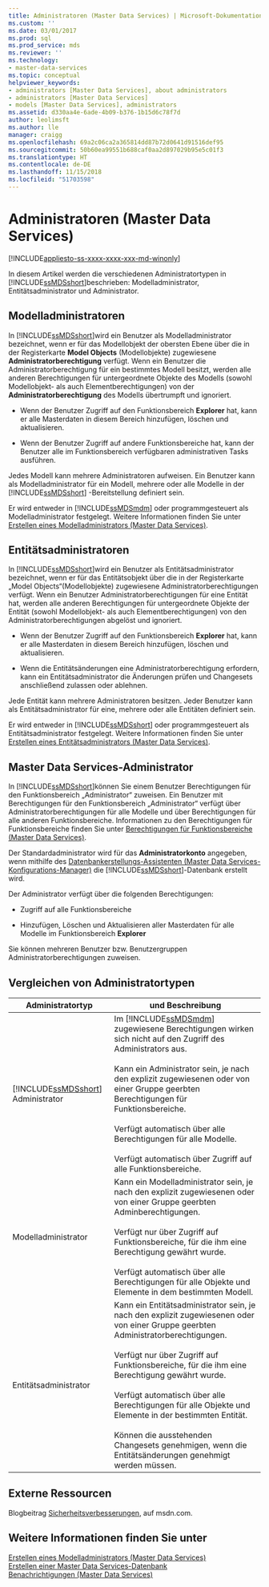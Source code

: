 ```yaml
---
title: Administratoren (Master Data Services) | Microsoft-Dokumentation
ms.custom: ''
ms.date: 03/01/2017
ms.prod: sql
ms.prod_service: mds
ms.reviewer: ''
ms.technology:
- master-data-services
ms.topic: conceptual
helpviewer_keywords:
- administrators [Master Data Services], about administrators
- administrators [Master Data Services]
- models [Master Data Services], administrators
ms.assetid: d330aa4e-6ade-4b09-b376-1b15d6c78f7d
author: leolimsft
ms.author: lle
manager: craigg
ms.openlocfilehash: 69a2c06ca2a365814dd87b72d0641d91516def95
ms.sourcegitcommit: 50b60ea99551b688caf0aa2d897029b95e5c01f3
ms.translationtype: HT
ms.contentlocale: de-DE
ms.lasthandoff: 11/15/2018
ms.locfileid: "51703598"
---
```

# <a name="administrators-master-data-services"></a>Administratoren (Master Data Services)

[!INCLUDE[appliesto-ss-xxxx-xxxx-xxx-md-winonly](../includes/appliesto-ss-xxxx-xxxx-xxx-md-winonly.md)]

  In diesem Artikel werden die verschiedenen Administratortypen in [!INCLUDE[ssMDSshort](../includes/ssmdsshort-md.md)]beschrieben: Modelladministrator, Entitätsadministrator und Administrator.  
  
## <a name="model-administrators"></a>Modelladministratoren  
 In [!INCLUDE[ssMDSshort](../includes/ssmdsshort-md.md)]wird ein Benutzer als Modelladministrator bezeichnet, wenn er für das Modellobjekt der obersten Ebene über die in der Registerkarte **Model Objects** (Modellobjekte) zugewiesene **Administratorberechtigung** verfügt. Wenn ein Benutzer die Administratorberechtigung für ein bestimmtes Modell besitzt, werden alle anderen Berechtigungen für untergeordnete Objekte des Modells (sowohl Modellobjekt- als auch Elementberechtigungen) von der **Administratorberechtigung** des Modells übertrumpft und ignoriert.  
  
-   Wenn der Benutzer Zugriff auf den Funktionsbereich **Explorer** hat, kann er alle Masterdaten in diesem Bereich hinzufügen, löschen und aktualisieren.  
  
-   Wenn der Benutzer Zugriff auf andere Funktionsbereiche hat, kann der Benutzer alle im Funktionsbereich verfügbaren administrativen Tasks ausführen.  
  
 Jedes Modell kann mehrere Administratoren aufweisen. Ein Benutzer kann als Modelladministrator für ein Modell, mehrere oder alle Modelle in der [!INCLUDE[ssMDSshort](../includes/ssmdsshort-md.md)] -Bereitstellung definiert sein.  
  
 Er wird entweder in [!INCLUDE[ssMDSmdm](../includes/ssmdsmdm-md.md)] oder programmgesteuert als Modelladministrator festgelegt. Weitere Informationen finden Sie unter [Erstellen eines Modelladministrators &#40;Master Data Services&#41;](../master-data-services/create-a-model-administrator-master-data-services.md).  
  
## <a name="entity-administrators"></a>Entitätsadministratoren  
 In [!INCLUDE[ssMDSshort](../includes/ssmdsshort-md.md)]wird ein Benutzer als Entitätsadministrator bezeichnet, wenn er für das Entitätsobjekt über die in der Registerkarte „Model Objects“(Modellobjekte) zugewiesene Administratorberechtigungen verfügt. Wenn ein Benutzer Administratorberechtigungen für eine Entität hat, werden alle anderen Berechtigungen für untergeordnete Objekte der Entität (sowohl Modellobjekt- als auch Elementberechtigungen) von den Administratorberechtigungen abgelöst und ignoriert.  
  
-   Wenn der Benutzer Zugriff auf den Funktionsbereich **Explorer** hat, kann er alle Masterdaten in diesem Bereich hinzufügen, löschen und aktualisieren.  
  
-   Wenn die Entitätsänderungen eine Administratorberechtigung erfordern, kann ein Entitätsadministrator die Änderungen prüfen und Changesets anschließend zulassen oder ablehnen.  
  
 Jede Entität kann mehrere Administratoren besitzen. Jeder Benutzer kann als Entitätsadministrator für eine, mehrere oder alle Entitäten definiert sein.  
  
 Er wird entweder in [!INCLUDE[ssMDSshort](../includes/ssmdsshort-md.md)] oder programmgesteuert als Entitätsadministrator festgelegt. Weitere Informationen finden Sie unter [Erstellen eines Entitätsadministrators &#40;Master Data Services&#41;](../master-data-services/create-an-entity-administrator-master-data-services.md).  
  
## <a name="master-data-services-super-user"></a>Master Data Services-Administrator  
 In [!INCLUDE[ssMDSshort](../includes/ssmdsshort-md.md)]können Sie einem Benutzer Berechtigungen für den Funktionsbereich „Administrator“ zuweisen. Ein Benutzer mit Berechtigungen für den Funktionsbereich „Administrator“ verfügt über Administratorberechtigungen für alle Modelle und über Berechtigungen für alle anderen Funktionsbereiche. Informationen zu den Berechtigungen für Funktionsbereiche finden Sie unter [Berechtigungen für Funktionsbereiche &#40;Master Data Services&#41;](../master-data-services/functional-area-permissions-master-data-services.md).  
  
 Der Standardadministrator wird für das **Administratorkonto** angegeben, wenn mithilfe des [Datenbankerstellungs-Assistenten &#40;Master Data Services-Konfigurations-Manager&#41;](../master-data-services/create-database-wizard-master-data-services-configuration-manager.md) die [!INCLUDE[ssMDSshort](../includes/ssmdsshort-md.md)]-Datenbank erstellt wird.  
  
 Der Administrator verfügt über die folgenden Berechtigungen:  
  
-   Zugriff auf alle Funktionsbereiche  
  
-   Hinzufügen, Löschen und Aktualisieren aller Masterdaten für alle Modelle im Funktionsbereich **Explorer**  
  
 Sie können mehreren Benutzer bzw. Benutzergruppen Administratorberechtigungen zuweisen.  
  
## <a name="comparing-administrator-types"></a>Vergleichen von Administratortypen  
  
|Administratortyp|und Beschreibung|  
|------------------------|-----------------|  
|[!INCLUDE[ssMDSshort](../includes/ssmdsshort-md.md)] Administrator|Im [!INCLUDE[ssMDSmdm](../includes/ssmdsmdm-md.md)] zugewiesene Berechtigungen wirken sich nicht auf den Zugriff des Administrators aus.<br /><br /> Kann ein Administrator sein, je nach den explizit zugewiesenen oder von einer Gruppe geerbten Berechtigungen für Funktionsbereiche.<br /><br /> Verfügt automatisch über alle Berechtigungen für alle Modelle.<br /><br /> Verfügt automatisch über Zugriff auf alle Funktionsbereiche.|  
|Modelladministrator|Kann ein Modelladministrator sein, je nach den explizit zugewiesenen oder von einer Gruppe geerbten Adminberechtigungen.<br /><br /> Verfügt nur über Zugriff auf Funktionsbereiche, für die ihm eine Berechtigung gewährt wurde.<br /><br /> Verfügt automatisch über alle Berechtigungen für alle Objekte und Elemente in dem bestimmten Modell.|  
|Entitätsadministrator|Kann ein Entitätsadministrator sein, je nach den explizit zugewiesenen oder von einer Gruppe geerbten Administratorberechtigungen.<br /><br /> Verfügt nur über Zugriff auf Funktionsbereiche, für die ihm eine Berechtigung gewährt wurde.<br /><br /> Verfügt automatisch über alle Berechtigungen für alle Objekte und Elemente in der bestimmten Entität.<br /><br /> Können die ausstehenden Changesets genehmigen, wenn die Entitätsänderungen genehmigt werden müssen.|  
  
## <a name="external-resources"></a>Externe Ressourcen  
 Blogbeitrag [Sicherheitsverbesserungen](https://go.microsoft.com/fwlink/p/?LinkId=615376), auf msdn.com.  
  
## <a name="see-also"></a>Weitere Informationen finden Sie unter  
 [Erstellen eines Modelladministrators &#40;Master Data Services&#41;](../master-data-services/create-a-model-administrator-master-data-services.md)   
 [Erstellen einer Master Data Services-Datenbank](../master-data-services/install-windows/create-a-master-data-services-database.md)   
 [Benachrichtigungen &#40;Master Data Services&#41;](../master-data-services/notifications-master-data-services.md)  
  
  
